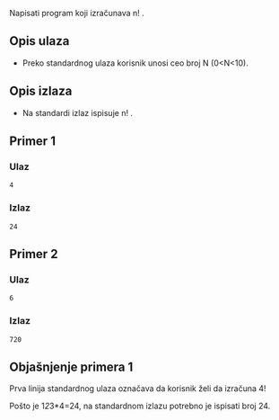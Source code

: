 
Napisati program koji izračunava n! .

## Opis ulaza

  - Preko standardnog ulaza korisnik unosi ceo broj N (0<N<10).

## Opis izlaza

  - Na standardi izlaz ispisuje n! .

## Primer 1

### Ulaz

~~~
4
~~~

### Izlaz

~~~
24
~~~

## Primer 2

### Ulaz

~~~
6
~~~

### Izlaz

~~~
720
~~~

## Objašnjenje primera 1

Prva linija standardnog ulaza označava da korisnik želi da izračuna 4!

Pošto je 1*2*3*4=24, na standardnom izlazu potrebno je ispisati broj 24.
